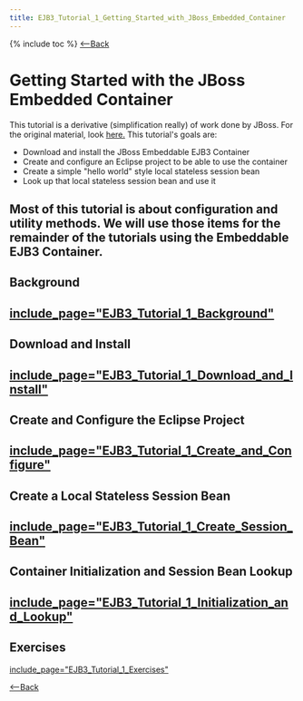 ```yaml
---
title: EJB3_Tutorial_1_Getting_Started_with_JBoss_Embedded_Container
---
```

{% include toc %}
[<--Back](EJB_3_and_Java_Persistence_API)

# Getting Started with the JBoss Embedded Container

This tutorial is a derivative (simplification really) of work done by JBoss. For the original material, look [here.](http://docs.jboss.org/ejb3/embedded/embedded.html) This tutorial's goals are:
* Download and install the JBoss Embeddable EJB3 Container
* Create and configure an Eclipse project to be able to use the container
* Create a simple "hello world" style local stateless session bean
* Look up that local stateless session bean and use it

Most of this tutorial is about configuration and utility methods. We will use those items for the remainder of the tutorials using the Embeddable EJB3 Container.
----
## Background
[include_page="EJB3_Tutorial_1_Background"](include_page="EJB3_Tutorial_1_Background")
----
## Download and Install
[include_page="EJB3_Tutorial_1_Download_and_Install"](include_page="EJB3_Tutorial_1_Download_and_Install")
----
## Create and Configure the Eclipse Project
[include_page="EJB3_Tutorial_1_Create_and_Configure"](include_page="EJB3_Tutorial_1_Create_and_Configure")
----
## Create a Local Stateless Session Bean
[include_page="EJB3_Tutorial_1_Create_Session_Bean"](include_page="EJB3_Tutorial_1_Create_Session_Bean")
----
## Container Initialization and Session Bean Lookup
[include_page="EJB3_Tutorial_1_Initialization_and_Lookup"](include_page="EJB3_Tutorial_1_Initialization_and_Lookup")
----
## Exercises
[include_page="EJB3_Tutorial_1_Exercises"](include_page="EJB3_Tutorial_1_Exercises")

[<--Back](EJB_3_and_Java_Persistence_API)
